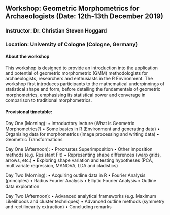 ## Workshop: Geometric Morphometrics for Archaeologists (Date: 12th-13th December 2019)
### Instructor: Dr. Christian Steven Hoggard
### Location: University of Cologne (Cologne, Germany)

#### About the workshop

This workshop is designed to provide an introduction into the application and potential of geometric morphometric (GMM) methodologists for archaeologists, researchers and enthusiasts in the R Environment. The workshop first introduces participants to the mathematical underpinnings of statistical shape and form, before detailing the fundamentals of geometric morphometrics, emphasising its statistical power and converage in comparison to traditional morphometrics.

#### Provisional timetable:

Day One (Morning):
•	Introductory lecture (What is Geometric Morphometrics?)
•	Some basics in R (Environment and generating data)
•	Organising data for morphometrics (image processing and writing data)
•	Geometric Transformations 

Day One (Afternoon):
•	Procrustes Superimposition
•	Other imposition methods (e.g. Resistant Fit)
•	Representing shape differences (warp grids, arrows, etc.)
•	Exploring shape variation and testing hypotheses (PCA, multivariate regression, MANOVA, LDA and cladistics) 

Day Two (Morning):
•	Acquiring outline data in R
•	Fourier Analysis (principles)
•	Radius Fourier Analysis
•	Elliptic Fourier Analysis
•	Outline data exploration 

Day Two (Afternoon):
•	Advanced analytical frameworks (e.g. Maximum Likelihoods and cluster techniques)
•	Advanced outline methods (symmetry and rectilinearity extraction)
•	Concluding remarks
